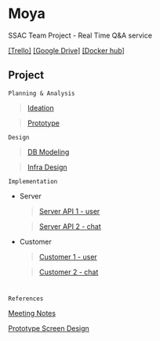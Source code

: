 # Moya

SSAC Team Project - Real Time Q&A service

[[Trello]](https://trello.com/b/9TUiu5bg/moya) [[Google Drive]](https://drive.google.com/drive/folders/1t66l4t-xZFHwSiZyZzayGFxiKHktDaCx?usp=sharing) [[Docker hub]](https://hub.docker.com/r/tmddhks0104/moyadev) <br/>

## Project

`Planning & Analysis`

> [Ideation](https://github.com/ssac-web-fullstack/moya-document/blob/main/Planning%26Analysis/Ideation/Ideation.md)

> [Prototype](https://github.com/ssac-web-fullstack/moya-document/blob/main/Planning%26Analysis/Prototype/Prototype.md)

`Design`

> [DB Modeling](https://github.com/ssac-web-fullstack/moya-document/blob/main/Design/DB%20Modeling/DB-Modeling.md)

> [Infra Design](https://github.com/ssac-web-fullstack/moya-document/blob/main/Design/Infra%20Design/Infra-design.md)

`Implementation`

- Server

  > [Server API 1 - user](https://github.com/ssac-web-fullstack/moya-server/tree/feature/user)

  > [Server API 2 - chat](https://github.com/ssac-web-fullstack/moya-server/tree/feature/chat)

- Customer

  > [Customer 1 - user](https://github.com/ssac-web-fullstack/moya-customer/tree/feature/regist)

  > [Customer 2 - chat](https://github.com/ssac-web-fullstack/moya-customer/tree/feature/ChatList)

#

`References`

[Meeting Notes](https://github.com/ssac-web-fullstack/moya-document/tree/main/Meeting%20Note)

[Prototype Screen Design](https://github.com/ssac-web-fullstack/moya-document/tree/main/Implementation/practice)
